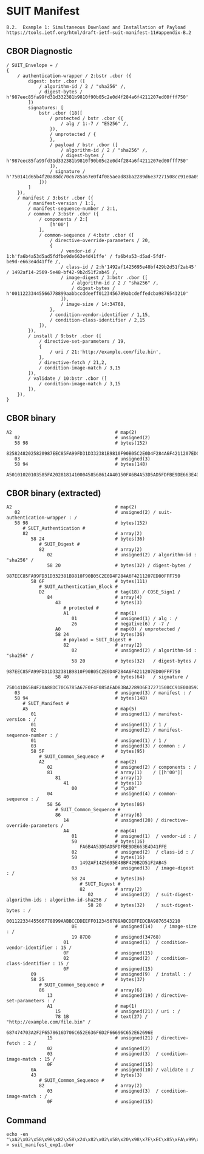 <!--
 Copyright (c) 2020 SECOM CO., LTD. All Rights reserved.

 SPDX-License-Identifier: BSD-2-Clause
-->

# SUIT Manifest
    B.2.  Example 1: Simultaneous Download and Installation of Payload
    https://tools.ietf.org/html/draft-ietf-suit-manifest-11#appendix-B.2


## CBOR Diagnostic
    / SUIT_Envelope = /
    {
        / authentication-wrapper / 2:bstr .cbor ({
            digest: bstr .cbor ([
                / algorithm-id / 2 / "sha256" /,
                / digest-bytes / h'987eec85fa99fd31d332381b9810f90b05c2e0d4f284a6f4211207ed00fff750'
            ])
            signatures: [
                bstr .cbor (18([
                    / protected / bstr .cbor ({
                        / alg / 1:-7 / "ES256" /,
                    }),
                    / unprotected / {
                    },
                    / payload / bstr .cbor ([
                        / algorithm-id / 2 / "sha256" /,
                        / digest-bytes / h'987eec85fa99fd31d332381b9810f90b05c2e0d4f284a6f4211207ed00fff750'
                    ]),
                    / signature / h'750141d65b4f20a88dc70c6785a67e0f4f085aead83ba2289d6e37271508cc91e0a0592f5c940c2257c9c0b26403c0ba4477f2ce37b60089fe02cde7911d1c15'
                ]))
            ]
        }),
        / manifest / 3:bstr .cbor ({
            / manifest-version / 1:1,
            / manifest-sequence-number / 2:1,
            / common / 3:bstr .cbor ({
                / components / 2:[
                    [h'00']
                ],
                / common-sequence / 4:bstr .cbor ([
                    / directive-override-parameters / 20,
                    {
                        / vendor-id / 1:h'fa6b4a53d5ad5fdfbe9de663e4d41ffe' / fa6b4a53-d5ad-5fdf-
    be9d-e663e4d41ffe /,
                        / class-id / 2:h'1492af1425695e48bf429b2d51f2ab45' / 1492af14-2569-5e48-bf42-9b2d51f2ab45 /,
                        / image-digest / 3:bstr .cbor ([
                            / algorithm-id / 2 / "sha256" /,
                            / digest-bytes / h'00112233445566778899aabbccddeeff0123456789abcdeffedcba9876543210'
                        ]),
                        / image-size / 14:34768,
                    },
                    / condition-vendor-identifier / 1,15,
                    / condition-class-identifier / 2,15
                ]),
            }),
            / install / 9:bstr .cbor ([
                / directive-set-parameters / 19,
                {
                    / uri / 21:'http://example.com/file.bin',
                },
                / directive-fetch / 21,2,
                / condition-image-match / 3,15
            ]),
            / validate / 10:bstr .cbor ([
                / condition-image-match / 3,15
            ]),
        }),
    }


## CBOR binary
    A2                                      # map(2)
       02                                   # unsigned(2)
       58 98                                # bytes(152)
          82582482025820987EEC85FA99FD31D332381B9810F90B05C2E0D4F284A6F4211207ED00FFF750586FD28443A10126A0582482025820987EEC85FA99FD31D332381B9810F90B05C2E0D4F284A6F4211207ED00FFF7505840750141D65B4F20A88DC70C6785A67E0F4F085AEAD83BA2289D6E37271508CC91E0A0592F5C940C2257C9C0B26403C0BA4477F2CE37B60089FE02CDE7911D1C15
       03                                   # unsigned(3)
       58 94                                # bytes(148)
          A50101020103585FA202818141000458568614A40150FA6B4A53D5AD5FDFBE9DE663E4D41FFE02501492AF1425695E48BF429B2D51F2AB450358248202582000112233445566778899AABBCCDDEEFF0123456789ABCDEFFEDCBA98765432100E1987D0010F020F0958258613A115781B687474703A2F2F6578616D706C652E636F6D2F66696C652E62696E1502030F0A4382030F


## CBOR binary (extracted)
    A2                                      # map(2)
       02                                   # unsigned(2) / suit-authentication-wrapper : /
       58 98                                # bytes(152)
          # SUIT_Authentication #
          82                                # array(2)
             58 24                          # bytes(36)
                # SUIT_Digest #
                82                          # array(2)
                   02                       # unsigned(2) / algorithm-id : "sha256" /
                   58 20                    # bytes(32) / digest-bytes /
                      987EEC85FA99FD31D332381B9810F90B05C2E0D4F284A6F4211207ED00FFF750
             58 6F                          # bytes(111)
                # SUIT_Authentication_Block #
                D2                          # tag(18) / COSE_Sign1 /
                   84                       # array(4)
                      43                    # bytes(3)
                         # protected #
                         A1                 # map(1)
                            01              # unsigned(1) / alg : /
                            26              # negative(6) / -7 /
                      A0                    # map(0) / unprotected /
                      58 24                 # bytes(36)
                         # payload = SUIT_Digest #
                         82                 # array(2)
                            02              # unsigned(2) / algorithm-id : "sha256" /
                            58 20           # bytes(32)   / digest-bytes /
                               987EEC85FA99FD31D332381B9810F90B05C2E0D4F284A6F4211207ED00FFF750
                      58 40                 # bytes(64)   / signature /
                         750141D65B4F20A88DC70C6785A67E0F4F085AEAD83BA2289D6E37271508CC91E0A0592F5C940C2257C9C0B26403C0BA4477F2CE37B60089FE02CDE7911D1C15
       03                                   # unsigned(3) / manifest : /
       58 94                                # bytes(148)
          # SUIT_Manifest #
          A5                                # map(5)
             01                             # unsigned(1) / manifest-version : /
             01                             # unsigned(1) / 1 /
             02                             # unsigned(2) / manifest-sequence-number : /
             01                             # unsigned(1) / 1 /
             03                             # unsigned(3) / common : /
             58 5F                          # bytes(95)
                # SUIT_Common_Sequence #
                A2                          # map(2)
                   02                       # unsigned(2) / components : /
                   81                       # array(1)    / [[h'00']]
                      81                    # array(1)
                         41                 # bytes(1)
                            00              # "\x00"
                   04                       # unsigned(4) / common-sequence : /
                   58 56                    # bytes(86)
                      # SUIT_Common_Sequence #
                      86                    # array(6)
                         14                 # unsigned(20) / directive-override-parameters /
                         A4                 # map(4)
                            01              # unsigned(1)  / vendor-id : /
                            50              # bytes(16)
                               FA6B4A53D5AD5FDFBE9DE663E4D41FFE
                            02              # unsigned(2)  / class-id : /
                            50              # bytes(16)
                               1492AF1425695E48BF429B2D51F2AB45
                            03              # unsigned(3)  / image-digest : /
                            58 24           # bytes(36)
                               # SUIT_Digest #
                               82           # array(2)
                                  02        # unsigned(2)  / suit-digest-algorithm-ids : algorithm-id-sha256 /
                                  58 20     # bytes(32)    / suit-digest-bytes : /
                                     00112233445566778899AABBCCDDEEFF0123456789ABCDEFFEDCBA9876543210
                            0E              # unsigned(14)    / image-size : /
                            19 87D0         # unsigned(34768)
                         01                 # unsigned(1)  / condition-vendor-identifier : 15 /
                         0F                 # unsigned(15)
                         02                 # unsigned(2)  / condition-class-identifier : 15 /
                         0F                 # unsigned(15)
             09                             # unsigned(9)  / install : /
             58 25                          # bytes(37)
                # SUIT_Common_Sequence #
                86                          # array(6)
                   13                       # unsigned(19) / directive-set-parameters : /
                   A1                       # map(1)
                      15                    # unsigned(21) / uri : /
                      78 1B                 # text(27) / "http://example.com/file.bin" /
                         687474703A2F2F6578616D706C652E636F6D2F66696C652E62696E
                   15                       # unsigned(21) / directive-fetch : 2 /
                   02                       # unsigned(2)
                   03                       # unsigned(3)  / condition-image-match : 15 /
                   0F                       # unsigned(15)
             0A                             # unsigned(10) / validate : /
             43                             # bytes(3)
                # SUIT_Common_Sequence #
                82                          # array(2)
                   03                       # unsigned(3)  / condition-image-match : /
                   0F                       # unsigned(15)


## Command
    echo -en "\xA2\x02\x58\x98\x82\x58\x24\x82\x02\x58\x20\x98\x7E\xEC\x85\xFA\x99\xFD\x31\xD3\x32\x38\x1B\x98\x10\xF9\x0B\x05\xC2\xE0\xD4\xF2\x84\xA6\xF4\x21\x12\x07\xED\x00\xFF\xF7\x50\x58\x6F\xD2\x84\x43\xA1\x01\x26\xA0\x58\x24\x82\x02\x58\x20\x98\x7E\xEC\x85\xFA\x99\xFD\x31\xD3\x32\x38\x1B\x98\x10\xF9\x0B\x05\xC2\xE0\xD4\xF2\x84\xA6\xF4\x21\x12\x07\xED\x00\xFF\xF7\x50\x58\x40\x75\x01\x41\xD6\x5B\x4F\x20\xA8\x8D\xC7\x0C\x67\x85\xA6\x7E\x0F\x4F\x08\x5A\xEA\xD8\x3B\xA2\x28\x9D\x6E\x37\x27\x15\x08\xCC\x91\xE0\xA0\x59\x2F\x5C\x94\x0C\x22\x57\xC9\xC0\xB2\x64\x03\xC0\xBA\x44\x77\xF2\xCE\x37\xB6\x00\x89\xFE\x02\xCD\xE7\x91\x1D\x1C\x15\x03\x58\x94\xA5\x01\x01\x02\x01\x03\x58\x5F\xA2\x02\x81\x81\x41\x00\x04\x58\x56\x86\x14\xA4\x01\x50\xFA\x6B\x4A\x53\xD5\xAD\x5F\xDF\xBE\x9D\xE6\x63\xE4\xD4\x1F\xFE\x02\x50\x14\x92\xAF\x14\x25\x69\x5E\x48\xBF\x42\x9B\x2D\x51\xF2\xAB\x45\x03\x58\x24\x82\x02\x58\x20\x00\x11\x22\x33\x44\x55\x66\x77\x88\x99\xAA\xBB\xCC\xDD\xEE\xFF\x01\x23\x45\x67\x89\xAB\xCD\xEF\xFE\xDC\xBA\x98\x76\x54\x32\x10\x0E\x19\x87\xD0\x01\x0F\x02\x0F\x09\x58\x25\x86\x13\xA1\x15\x78\x1B\x68\x74\x74\x70\x3A\x2F\x2F\x65\x78\x61\x6D\x70\x6C\x65\x2E\x63\x6F\x6D\x2F\x66\x69\x6C\x65\x2E\x62\x69\x6E\x15\x02\x03\x0F\x0A\x43\x82\x03\x0F" > suit_manifest_exp1.cbor
